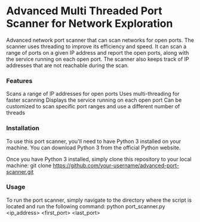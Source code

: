 # Advanced Multi Threaded Port Scanner for Network Exploration
Advanced network port scanner that can scan networks for open ports. The scanner uses threading to improve its efficiency and speed. It can scan a range of ports on a given IP address and report the open ports, along with the service running on each open port. The scanner also keeps track of IP addresses that are not reachable during the scan.

### Features
Scans a range of IP addresses for open ports
Uses multi-threading for faster scanning
Displays the service running on each open port
Can be customized to scan specific port ranges and use a different number of threads

### Installation
To use this port scanner, you'll need to have Python 3 installed on your machine. You can download Python 3 from the official Python website.

Once you have Python 3 installed, simply clone this repository to your local machine:
git clone https://github.com/your-username/advanced-port-scanner.git

### Usage
To run the port scanner, simply navigate to the directory where the script is located and run the following command:
python port_scanner.py <ip_address> <first_port> <last_port>
